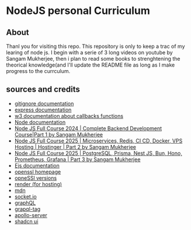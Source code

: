 # NodeJS personal Curriculum

## About

Thanl you for visiting this repo.
This repository is only to keep a trac of my learing of node js. I begin with a serie of 3 long videos on youtube by Sangam Mukherjee, then i plan to read some books to strenghtening the theorical knowledge(and I'll update the README file as long as I make progress to the currculum.

## sources and credits

- [gitignore documentation](https://git-scm.com/docs/gitignore)
- [express documentation](https://expressjs.com/fr/)
- [w3 documentation about callbacks functions](https://www.w3schools.com/js/js_callback.asp)
- [Node documentation](https://nodejs.org/api/http.html)
- [Node JS Full Course 2024 | Complete Backend Development Course|Part 1 by Sangam Mukherjee](https://youtu.be/MIJt9H69QVc?si=K58OOW0C3P3_3lWZ)
- [Node JS Full Course 2025 | Microservices, Redis, CI CD, Docker, VPS Hosting | Hostinger | Part 2 by Sangam Mukherjee](https://youtu.be/_f7h6xQXiLA?si=HIAAg8XRXf0xenMX)
- [Node JS Full Course 2025 | PostgreSQL, Prisma, Nest JS, Bun, Hono, Prometheus, Grafana | Part 3 by Sangam Mukherjee](https://youtu.be/pa9xqOnorx0?si=bBkGYlv2qwBDEKGl)
- [Ejs documentation](https://ejs.co)
- [openssl homepage](https://www.openssl.org)
- [opneSSl versions](https://openssl-library.org/source)
- [render (for hosting)](https://render.com)
- [mdn](https://render.com)
- [socket.io](https://socket.io/docs/v4/client-initialization)
- [graphQL](https://graphql.org)
- [grapql-tag](https://www.npmjs.com/package/graphql-tag)
- [apollo-server](https://www.apollographql.com/docs/apollo-server)
- [shadcn ui](https://ui.shadcn.com/docs/installation)

